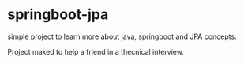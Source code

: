 # springboot-jpa
simple project to learn more about java, springboot and JPA concepts.


Project maked to help a friend in a thecnical interview.
